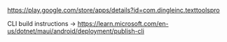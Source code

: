 https://play.google.com/store/apps/details?id=com.dingleinc.texttoolspro


CLI build instructions -> https://learn.microsoft.com/en-us/dotnet/maui/android/deployment/publish-cli
